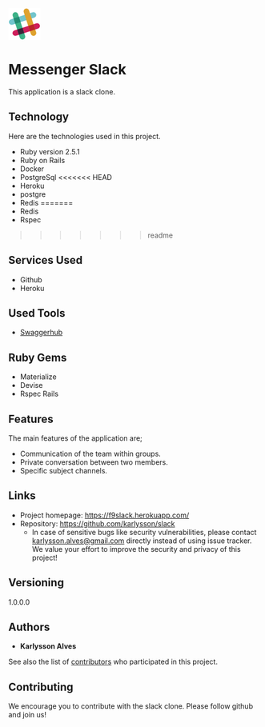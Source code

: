 
![Logo of the project](https://raw.githubusercontent.com/karlysson/slack/master/app/assets/images/logo.png)



# Messenger Slack
This application is a slack clone.

## Technology 

Here are the technologies used in this project.

* Ruby version  2.5.1
* Ruby on Rails 
* Docker 
* PostgreSql
<<<<<<< HEAD
* Heroku
* postgre
* Redis
=======
* Redis
* Rspec
>>>>>>> readme

## Services Used

* Github
* Heroku

## Used Tools

* [Swaggerhub](https://app.swaggerhub.com/)

## Ruby Gems

* Materialize
* Devise
* Rspec Rails

## Features

The main features of the application are;

* Communication of the team within groups.
* Private conversation between two members.
* Specific subject channels.


## Links

- Project homepage: https://f9slack.herokuapp.com/
- Repository: https://github.com/karlysson/slack
  - In case of sensitive bugs like security vulnerabilities, please contact
    karlysson.alves@gmail.com directly instead of using issue tracker. We value your effort
    to improve the security and privacy of this project!

## Versioning

1.0.0.0


## Authors

* **Karlysson Alves** 

See also the list of [contributors](https://github.com/karlysson/slack/graphs/contributors) who participated in this project.


## Contributing

We encourage you to contribute with the slack clone. Please follow github and join us!
